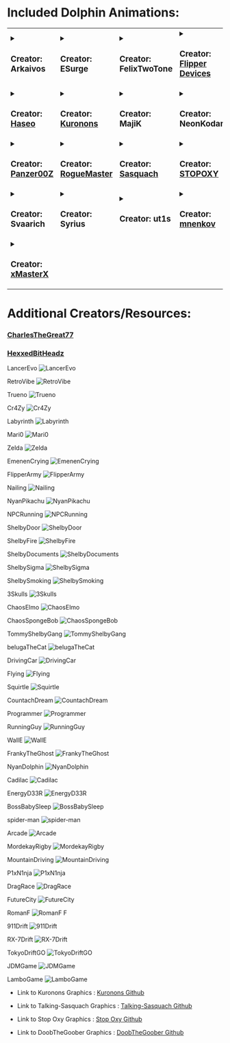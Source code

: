 # Included Dolphin Animations:
<table>
<tr>
<td>
<details>
<summary>

### Creator: Arkaivos
</summary>

- [Mew](Arkaivos/L1_Mew_128x64)
</details>
</td>
<td>
<details>
<summary>

### Creator: ESurge
</summary>

- [Kirbs Tunes](ESurge/ES_Kirbs_Tunes)
</details>
</td>
<td>
<details>
<summary>

### Creator: FelixTwoTone
</summary>

- [Veemon](FelixTwoTone/FelixTwoTone_Veemon_128x64)
</details>
</td>
<td>
<details>
<summary>

### Creator: [Flipper Devices](https://github.com/flipperdevices/flipperzero-firmware)
</summary>

- [Boxing](L1_Boxing_128x64)
- [Cry](L1_Cry_128x64)
- [Furippa1](L1_Furippa1_128x64)
- [Furippa2](L2_Furippa2_128x64)
- [Furippa3](L3_Furippa3_128x64)
- [Hacking PC](L2_Hacking_pc_128x64)
- [Hijack Radio](L3_Hijack_radio_128x64)
- [Lab Research](L3_Lab_research_128x54)
- [Laptop](L1_Laptop_128x51)
- [Leaving Sad](L1_Leaving_sad_128x64)
- [Mad Fist](L1_Mad_fist_128x64)
- [Painting](L1_Painting_128x64)
- [Read Books](L1_Read_books_128x64)
- [Recording](L1_Recording_128x51)
- [Sleep](L1_Sleep_128x64)
- [Soldering](L2_Soldering_128x64)
- [Waves](L1_Waves_128x50)
</details>
</td>
</tr>
<tr>
<td>
<details>
<summary>

### Creator: [Haseo](https://github.com/Haseosama/FZ_Animations)
</summary>

- [80s](Haseo/Haseo_80s_128x64)
- [A New Hope](Haseo/L1_A_New_Hope_128x64)
- [Allen](Haseo/Allen_128x64)
- [Bleach](Haseo/Haseo_Bleach_128x64)
- [B0ws3r](Haseo/L1_B0ws3r_128x64)
- [D.Va](Haseo/L1_DVA_128x64)
- [Dino](Haseo/L1_Dino3_128x64)
- [GITS](Haseo/L1_GITS_128x64)
- [G0ku](Haseo/Haseo_G0ku_128x64)
- [Lufy](Haseo/Haseo_Lufy_128x64)
- [Maha](Haseo/Maha_128x64)
- [Mario](Haseo/L1_Mario_128x64)
- [Mug1wara](Haseo/Haseo_Mug1wara_128x64)
- [Nyan Cat](Haseo/L1_NyanCat_128x64)
- [0ne Pi3ce](Haseo/On3_Pi3ce_128x64)
- [Shar!ngan](Haseo/Haseo_Sharingan_128x64)
- [Sirene](Haseo/L1_Sirene_128x64)
- [The Witch](Haseo/L1_The_Witch_128x64)
- [Umbrella](Haseo/Umbrella_128x64)
</details>
</td>
<td>
<details>
<summary>

### Creator: [Kuronons](https://github.com/Kuronons/FZ_graphics)
</summary>

- [Earth Arcadia](Kuronons/L1_Earth_Arcadia_128x64)
- [Eye of the Flipper](Kuronons/L1_Eye_of_the_Flipper_128x64)
- [L](Kuronons/Kuronons_L_128x64)
- [Laughing Man](Kuronons/L1_LaughingMan_128x64)
- [RogueMaster CFW Animation](Kuronons/Kuronons_RMCFW_128x64)
  <details>
  <summary>
  
  

  #### Black Flags
  </summary>

  - [Angot](Kuronons/BlackFlags/Kuronons_BlackFlags_Angot_128x64)
  - [Belain](Kuronons/BlackFlags/Kuronons_BlackFlags_Belain_128x64)
  - [Beluche](Kuronons/BlackFlags/Kuronons_BlackFlags_Beluche_128x64)
  - [Bonnet](Kuronons/BlackFlags/Kuronons_BlackFlags_Bonnet_128x64)
  - [Boze](Kuronons/BlackFlags/Kuronons_BlackFlags_Boze_128x64)
  - [Busket](Kuronons/BlackFlags/Kuronons_BlackFlags_Busket_128x64)
  - [ChrisMoody](Kuronons/BlackFlags/Kuronons_BlackFlags_ChrisMoody_128x64)
  - [Condent](Kuronons/BlackFlags/Kuronons_BlackFlags_Condent_128x64)
  - [Delahaye](Kuronons/BlackFlags/Kuronons_BlackFlags_Delahaye_128x64)
  - [Egron](Kuronons/BlackFlags/Kuronons_BlackFlags_Egron_128x64)
  - [England](Kuronons/BlackFlags/Kuronons_BlackFlags_England_128x64)
  - [Every](Kuronons/BlackFlags/Kuronons_BlackFlags_Every_128x64)
  - [Kennedy](Kuronons/BlackFlags/Kuronons_BlackFlags_Kennedy_128x64)
  - [Lafitte](Kuronons/BlackFlags/Kuronons_BlackFlags_Lafitte_128x64)
  - [Landolphe](Kuronons/BlackFlags/Kuronons_BlackFlags_Landolphe_128x64)
  - [LeBasque](Kuronons/BlackFlags/Kuronons_BlackFlags_LeBasque_128x64)
  - [Lelong](Kuronons/BlackFlags/Kuronons_BlackFlags_Lelong_128x64)
  - [Low](Kuronons/BlackFlags/Kuronons_BlackFlags_Low_128x64)
  - [Napin](Kuronons/BlackFlags/Kuronons_BlackFlags_Napin_128x64)
  - [Quelch](Kuronons/BlackFlags/Kuronons_BlackFlags_Quelch_128x64)
  - [Rackham](Kuronons/BlackFlags/Kuronons_BlackFlags_Rackham_128x64)
  - [Roberts3](Kuronons/BlackFlags/Kuronons_BlackFlags_Roberts3_128x64)
  - [Roberts5](Kuronons/BlackFlags/Kuronons_BlackFlags_Roberts5_128x64)
  - [Surcouf](Kuronons/BlackFlags/Kuronons_BlackFlags_Surcouf_128x64)
  - [Teach](Kuronons/BlackFlags/Kuronons_BlackFlags_Teach_128x64)
  - [Tew](Kuronons/BlackFlags/Kuronons_BlackFlags_Tew_128x64)
  - [WillMoody](Kuronons/BlackFlags/Kuronons_BlackFlags_WillMoody_128x64)
  - [Worley](Kuronons/BlackFlags/Kuronons_BlackFlags_Worley_128x64)
  - [Wynne](Kuronons/BlackFlags/Kuronons_BlackFlags_Wynne_128x64)
  - [You](Kuronons/BlackFlags/Kuronons_BlackFlags_You_128x64)
  </details>
  <details>
  <summary>

  #### Science Fiction Logos
  </summary>

  - [Cyberdyne](Kuronons/SFlogo/Kuronons_SFlogo_Cyberdyne_128x64)
  - [OCP](Kuronons/SFlogo/Kuronons_SFlogo_OCP_128x64)
  - [Rekall](Kuronons/SFlogo/Kuronons_SFlogo_Rekall_128x64)
  - [Skynet](Kuronons/SFlogo/Kuronons_SFlogo_Skynet_128x64)
  - [Tyrell](Kuronons/SFlogo/Kuronons_SFlogo_Tyrell_128x64)
  - [Weyland](Kuronons/SFlogo/Kuronons_SFlogo_Weyland_128x64)
  </details>
</details>
</td>
<td>
<details>
<summary>

### Creator: MajiK
</summary>

- [Akira](MjK/MjK_Akira_128x64)
- [Lion's Roar](MjK/MjK_LionsRoar_128x64)
- [Mad Scientist](MjK/MjK_Mad_Sci_128x64)
- [Matrix](MjK/L1_Digi_rain_128x64)
- [Rick Roll](MjK/L1_Rickroll_128x64)
- [Shodan](MjK/L1_Shodan_128x64)
- [Slayers](MjK/L1_Slayers_128x64)
- [Starfield](MjK/MjK_Starfield_128x64)
- [Swim](MjK/L1_MjkDolphin_128x64)
- [Thanks for all the Fish](MjK/L1_Thanks4fish_128x64)
- [Trioptimum](MjK/MjK_Trioptimum_128x64)
</details>
</td>
<td>
<details>
<summary>

### Creator: NeonKodama
</summary>

- [Calcifier](NeonK/NeonK_Calcifer)
- [Jiji Milk](NeonK/NeonK_Jiji_Milk)
- [Last Unicorn](NeonK/NeonK_LastUnicorn_128x64)
</details>
</td>
</tr>
<tr>
<td>
<details>
<summary>

### Creator: [Panzer00Z](https://github.com/Panzer00Z/flipperzero-firmware)
</summary>

- [P0liwhirl](Panzer00Z/L1_P0liwhirl_128x51)
</details>
</td>
<td>
<details>
<summary>

### Creator: [RogueMaster](https://github.com/RogueMaster/awesome-flipperzero-withModules/)
</summary>

- [ChiChi](RM/RM_ChiChi_128x64)
- [G0ku Pew](RM/RM_G0kuPew_128x64)
- [Halloween](RM/RM_Halloween_128_64)
- [Hexadecimal](RM/RM_Hexadecimal_128x64)
- [Init D Water](RM/RM_Init_D_Water_128x64)
- [Kam3Ham3Ha](RM/RM_Kam3ham3ha_128x64)
- [Kirbs](RM/RM_Kirbs_128x64)
- [Kirbs Confused](RM/RM_Kirbs_Confused_128x64)
- [M3gamanZ3r0 Battle](RM/RM_M3gamanZ3r0_Battle_128x64)
- [OP G3ar 4](RM/RM_OP_G3ar4_128x64)
- [R0shi](RM/RM_R0shi_128x64)
- [Tardi5](RM/RM_Tardi5_128x64)
- [Z3lda 0h](RM/RM_Z3lda_0h_128x64)
- [Z3lda R3ady](RM/RM_Z3lda_R3ady_128x64)
  <details>
  <summary>

  #### 18+
  </summary>

  - [Aika Zer0](RM/18/RM_AikaZer0_128x64)
  - [Aika Zer0 2](RM/18/RM_AikaZer0_2_128x64)
  - [BulmFlash](RM/18/RM_BulmFlash_128x64)
  - [G0ku Pat Pat](RM/18/RM_G0kuPatPat_128x64)
  - [Kaz0ku Haha](RM/18/RM_Kaz0ku_Haha_128x64)
  - [P3ach Run](RM/18/RM_P3achRun_128x64)
  - [Sail0rM00n](RM/18/RM_Sail0rM00n_128x64)
  </details>
</details>
</td>
<td>
<details>
<summary>

### Creator: [Sasquach](https://github.com/skizzophrenic/Talking-Sasquach)
</summary>

- [Blaster](Sasquach/Sasquach_Blaster_128x64)
- [CloudG0ku](Sasquach/Sasquach_CloudG0ku_128x64)
- [D1g1talRa1n](Sasquach/Sasquach_D1g1talRa1n_128x64)
- [G0ku](Sasquach/Sasquach_G0ku_128x64)
- [Narut0](Sasquach/Sasquach_Narut0_128x64)
- [RogueMaster Custom Firmware](Sasquach/Sasquach_RMCF_128x64)
- [StickFight](Sasquach/Sasquach_StickFight_128x64)
</details>
</td>
<td>
<details>
<summary>

### Creator: [STOPOXY](https://github.com/stopoxy/FZAnimations)
</summary>

- STOPOXY_MTV_128x64
- STOPOXY_PKMNEMRLD_128x64
- STOPOXY_SCHOOL_DAYS_128x64
- STOPOXY_SEGA_128x64
- STOPOXY_TLOZ_128x64
- STOPOXY_WHISPER_OF_THE_HEART_128x64
- stopoxy_CN_128x64
- stopoxy_daria_128x64
- stopoxy_goku_128x64
- stopoxy_in&out_128x64
</details>
</td>
</tr>
<tr>
<td>
<details>
<summary>

### Creator: Svaarich
</summary>

- [Flipper City](Svaarich/L2_FlipperCity_128x64)
</details>
</td>
<td>
<details>
<summary>

### Creator: Syrius
</summary>

- [Agumon](Syrius/L1_Agumon_128x64)
- [Rukamon](Syrius/L1_Rukamon_128x64)
- [Rukamon PC](Syrius/L2_Rukamon_PC_128x64)
</details>
</td>
<td>
<details>
<summary>

### Creator: ut1s
</summary>

- [DJ](ut1s/L1_DJ_128x64)
</details>
</td>
<td>
<details>
<summary>

### Creator: [mnenkov](https://github.com/mnenkov/flipper-zero-animations)
</summary>

- [gif2zip](https://github.com/Kf637/Animations-for-Flipper-Zero/tree/main/dolphin/gif2zip)
- [manifestCreator](https://github.com/Kf637/Animations-for-Flipper-Zero/tree/main/dolphin/ManifestCreator)
- 3Skulls
- 80sCar
- 80sCar_inversed
- 911Drift
- Arcade
- BatemanBaller
- BatemanCard
- BatemanCard_inversed
- BatemanSigma
- BatemanSigma1_inversed
- BatemanSigmaZoomed
- BatemanSigma_inversed
- BatemanVeryNice
- BidenZero
- BidenZero_inversed
- BossBabySleep
- Cadilac
- ChaosElmo
- ChaosSpongeBob
- Code
- Code_inversed
- Coding
- Coding_inversed
- CoolEnergy
- CoolEnergy_inversed
- CountachDream
- Cr4Zy
- Cyberwar
- Cyberwar_inversed
- DigitalRain
- DigitalRainThick
- DigitalRainThick_inversed
- DigitalRain_inversed
- DragRace
- DrivingCar
- EmenenCrying
- EnergyD33R
- FlipperArmy
- Flying
- FrankyTheGhost
- FutureCity
- HackingCat
- HackingCat_inversed
- HeadGlitch
- HeadGlitch_inversed
- InfiniteSpiral
- Internet
- Internet_inversed
- JDMGame
- JohnWickGun
- JohnWickWalking
- Labyrinth
- LadaFallingApart
- LamboGame
- LancerEvo
- Mari0
- Matrix
- MatrixRain
- MatrixRain_inversed
- Matrix_inversed
- MemeHack
- MemeHack_inversed
- MordekayRigby
- MountainDriving
- NPCRunning
- Nailing
- NeoCatchingBullets
- NeoChallenge
- NeoChallenge_inversed
- NeoFalling
- NeoFalling_inversed
- NeoSpawn
- NeoSpawn_inversed
- NeoStopppingBullets_inversed
- NyanDolphin
- NyanPikachu
- OhNoHackers
- P1xN1nja
- Programmer
- PsychoWalk
- PutinControl
- PutinPCcontrol_inversed
- RX-7Drift
- RetroVibe
- RomanF&F
- RunningGuy
- ShelbyDocuments
- ShelbyDoor
- ShelbyFire
- ShelbySmoking
- ShelbySigma
- SkullCode
- SkullCode_inversed
- Spiral
- Spiral_inversed
- Squirtle
- TheAnswerIsZero
- TheAnswerIsZero_inversed
- TokyoDrift
- TokyoDriftGO
- TokyoDrift_inversed
- TommyShelbyGang
- Trueno
- TunnelRain
- TunnelRain_inversed
- Universe
- WallE
- WindowsHack
- WindowsHack_inversed
- Zelda
- belugaTheCat
- spider-man
</details>
</td>
<td>
<details>
<summary>

### Creator: [wotori](https://github.com/wotori)
</summary>

- [Purple Rain](wotori/L1_Purple_rain_128x64)
</details>
</td>
</tr>
<tr>
<td>
<details>
<summary>



### Creator: [xMasterX](https://github.com/DarkFlippers/unleashed-firmware)
</summary>

- [Fireplace](wotori/L3_Fireplace_128x64)
- [Halloween](wotori/L1_Halloween_128x64)
</details>
</td>
</tr>
</table>

# Additional Creators/Resources:
### [CharlesTheGreat77](https://github.com/CharlesTheGreat77/FlipperZeroAnimation)
### [HexxedBitHeadz](https://github.com/HexxedBitHeadz/FlipperZeroWallpaper)

LancerEvo
![LancerEvo](https://user-images.githubusercontent.com/55942805/214161229-ba8b84c9-8007-483c-a739-eba5fed3a97b.gif)


RetroVibe
![RetroVibe](https://user-images.githubusercontent.com/55942805/214161232-a8792147-be72-4e85-9673-251701e3826e.gif)


Trueno
![Trueno](https://user-images.githubusercontent.com/55942805/214161233-42cf75fd-bca6-4140-b81b-92e8fb03d33f.gif)


Cr4Zy
![Cr4Zy](https://user-images.githubusercontent.com/55942805/214161234-ce6760bb-d3ab-4925-8cdb-50f7a5f55d97.gif)


Labyrinth
![Labyrinth](https://user-images.githubusercontent.com/55942805/214161235-b055f475-5505-4852-9c2a-0731be6d7d9b.gif)


Mari0
![Mari0](https://user-images.githubusercontent.com/55942805/214161238-f6a580bf-6a20-4372-a129-ef8b151258a9.gif)


Zelda
![Zelda](https://user-images.githubusercontent.com/55942805/214161241-8e553a3b-fdb3-4944-92c8-a9cdf90b6940.gif)


EmenenCrying
![EmenenCrying](https://user-images.githubusercontent.com/55942805/214161243-8f5c14a0-53bd-4c10-9d2f-385d99376e51.gif)


FlipperArmy
![FlipperArmy](https://user-images.githubusercontent.com/55942805/214161244-c9e0b1fd-71bb-4945-a918-586e5cbdfd61.gif)


Nailing
![Nailing](https://user-images.githubusercontent.com/55942805/214161247-d3e56ab6-63e0-4f1f-a825-c031db0c3e1a.gif)


NyanPikachu
![NyanPikachu](https://user-images.githubusercontent.com/55942805/214161250-f46b1268-c30e-45c3-8b7a-3dd0561837ae.gif)


NPCRunning
![NPCRunning](https://user-images.githubusercontent.com/55942805/214161253-8821566b-09d8-43ca-81e6-daa9604a176f.gif)


ShelbyDoor
![ShelbyDoor](https://user-images.githubusercontent.com/55942805/214161257-fa8c6548-077c-433c-93de-dc27fb57dcc6.gif)


ShelbyFire
![ShelbyFire](https://user-images.githubusercontent.com/55942805/214161260-03c377d8-f837-4d61-b786-fc22db7f0070.gif)


ShelbyDocuments
![ShelbyDocuments](https://user-images.githubusercontent.com/55942805/214161263-e08d4a94-2212-4fa0-8b63-c5547e46e1a0.gif)


ShelbySigma
![ShelbySigma](https://user-images.githubusercontent.com/55942805/214161265-1cf15880-5715-4575-b8b3-1a831c3d0707.gif)


ShelbySmoking
![ShelbySmoking](https://user-images.githubusercontent.com/55942805/214161269-3b9ae2a0-19ad-47c2-8205-493d7ec93a66.gif)


3Skulls
![3Skulls](https://user-images.githubusercontent.com/55942805/214161273-cf458921-850b-4578-966a-682d27900a32.gif)


ChaosElmo
![ChaosElmo](https://user-images.githubusercontent.com/55942805/214161276-20737856-4992-4998-93b0-4ee908cac5b4.gif)


ChaosSpongeBob
![ChaosSpongeBob](https://user-images.githubusercontent.com/55942805/214161280-8e30f321-b272-4950-8177-0ebb68d02892.gif)


TommyShelbyGang
![TommyShelbyGang](https://user-images.githubusercontent.com/55942805/214161282-5e94c097-a7c3-4a64-905e-63629d60c428.gif)


belugaTheCat
![belugaTheCat](https://user-images.githubusercontent.com/55942805/214161283-c4fee1c0-47d4-4a12-9f29-b0149d213228.gif)


DrivingCar
![DrivingCar](https://user-images.githubusercontent.com/55942805/214161285-e4b4a9a5-3f0a-4c6b-a821-f248707a0654.gif)


Flying
![Flying](https://user-images.githubusercontent.com/55942805/214161286-6503aad1-473f-4489-a0e4-7d645122ff43.gif)


Squirtle
![Squirtle](https://user-images.githubusercontent.com/55942805/214161288-d695272b-b795-488a-80e5-86c8c29c02ad.gif)


CountachDream
![CountachDream](https://user-images.githubusercontent.com/55942805/214161290-9722bd73-0635-4fe7-ae20-61e9f751f589.gif)


Programmer
![Programmer](https://user-images.githubusercontent.com/55942805/214161292-c427b051-1018-4b62-a288-55128c383786.gif)


RunningGuy
![RunningGuy](https://user-images.githubusercontent.com/55942805/214161294-132238be-9751-465e-b7a3-ba0fcea8ddef.gif)


WallE
![WallE](https://user-images.githubusercontent.com/55942805/214161296-69ac86b7-16d3-4bc2-92b0-2031db77e0ec.gif)


FrankyTheGhost
![FrankyTheGhost](https://user-images.githubusercontent.com/55942805/214161298-f644e091-cbf4-44d2-9fde-56d3824f4ffc.gif)


NyanDolphin
![NyanDolphin](https://user-images.githubusercontent.com/55942805/214161302-d7d9ba89-4750-488b-8d03-aef5ac906ef4.gif)


Cadilac
![Cadilac](https://user-images.githubusercontent.com/55942805/214161304-022c9b25-a066-47bf-926d-f9e720e72563.gif)


EnergyD33R
![EnergyD33R](https://user-images.githubusercontent.com/55942805/214161306-9123f7c1-379f-4a8e-a3ad-1e384970e76c.gif)


BossBabySleep
![BossBabySleep](https://user-images.githubusercontent.com/55942805/214161311-05e931ad-a251-461a-8e54-2dd0200318a4.gif)


spider-man
![spider-man](https://user-images.githubusercontent.com/55942805/214161315-aca60a68-5e17-4c65-99d1-33d020806682.gif)


Arcade
![Arcade](https://user-images.githubusercontent.com/55942805/214161316-2d9c21f7-a889-40e8-8737-b11b2e509e1d.gif)


MordekayRigby
![MordekayRigby](https://user-images.githubusercontent.com/55942805/214161319-6a99525f-f22f-48e1-bedc-c1a9cca00ed7.gif)


MountainDriving
![MountainDriving](https://user-images.githubusercontent.com/55942805/214161320-11181450-08f9-4b65-9ead-ce84b3fe062a.gif)


P1xN1nja
![P1xN1nja](https://user-images.githubusercontent.com/55942805/214161321-e851c922-f7b2-4437-9b00-07a0b2f87379.gif)


DragRace
![DragRace](https://user-images.githubusercontent.com/55942805/214161322-5bed0f5a-0649-40b2-9815-bff743453100.gif)


FutureCity
![FutureCity](https://user-images.githubusercontent.com/55942805/214161323-0ef27db2-646c-4df2-b395-77c94449975d.gif)


RomanF 
![RomanF F](https://user-images.githubusercontent.com/55942805/214161327-dfc76c5d-e22e-46ee-bd57-c9c7adba43a6.gif)


911Drift
![911Drift](https://user-images.githubusercontent.com/55942805/214161328-2f3d52a9-54d3-4532-9432-2baa41fba3b4.gif)


RX-7Drift
![RX-7Drift](https://user-images.githubusercontent.com/55942805/214161332-ceffe19b-aa97-4319-b0a9-b91752eb4dbe.gif)


TokyoDriftGO
![TokyoDriftGO](https://user-images.githubusercontent.com/55942805/214161333-08ac724b-ad7a-4c98-924b-9c2e60c8fd82.gif)


JDMGame
![JDMGame](https://user-images.githubusercontent.com/55942805/214161337-fd853766-f6c0-43ba-8025-e38c70749c0f.gif)


LamboGame
![LamboGame](https://user-images.githubusercontent.com/55942805/214163542-cc07c04e-a572-4078-8bda-62e24bc96006.gif)


- Link to Kuronons Graphics : [Kuronons Github](https://github.com/Kuronons/FZ_graphics#links-of-interest--flipper-graphics)

- Link to Talking-Sasquach Graphics : [Talking-Sasquach Github](https://github.com/skizzophrenic/Talking-Sasquach)

- Link to Stop Oxy Graphics : [Stop Oxy Github](https://github.com/stopoxy/FZAnimations)
  
- Link to DoobTheGoober Graphics : [DoobTheGoober Github](https://github.com/CharlesTheGreat77/FlipperZeroAnimation)